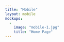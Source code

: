 ```yaml
---
title: "Mobile"
layout: mobile
mockups:
  -
    image: "mobile-1.jpg"
    title: "Home Page"
---
```

